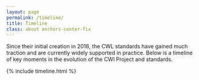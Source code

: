 ```yaml
---
layout: page
permalink: /timeline/
title: Timeline 
class: about anchors-center-fix
---
```


Since their initial creation in 2016, the CWL standards have gained much traction and are currently widely supported in practice. Below is a timeline of key moments in the evolution of the CWl Project and standards. 

{% include timeline.html %}

